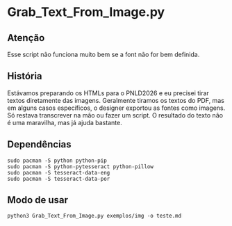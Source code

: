 # Grab_Text_From_Image.py

## Atenção

Esse script não funciona muito bem se a font não for bem definida.

## História

Estávamos preparando os HTMLs para o PNLD2026 e eu precisei tirar textos diretamente das imagens. 
Geralmente tiramos os textos do PDF, mas em alguns casos específicos, o designer exportou as fontes
como imagens. Só restava transcrever na mão ou fazer um script. O resultado do texto não é uma 
maravilha, mas já ajuda bastante. 

## Dependências

```
sudo pacman -S python python-pip
sudo pacman -S python-pytesseract python-pillow
sudo pacman -S tesseract-data-eng
sudo pacman -S tesseract-data-por
```

## Modo de usar

```
python3 Grab_Text_From_Image.py exemplos/img -o teste.md
```
